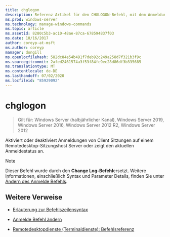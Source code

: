 ```yaml
---
title: chglogon
description: Referenz Artikel für den CHGLOGON-Befehl, mit dem Anmeldungen von Client Sitzungen auf einem Remotedesktop-Sitzungshost Server aktiviert oder deaktiviert werden, oder der aktuelle Anmeldestatus angezeigt wird.
ms.prod: windows-server
ms.technology: manage-windows-commands
ms.topic: article
ms.assetid: 8280c5b3-ac10-48ae-87ca-678594837f03
ms.date: 10/16/2017
author: coreyp-at-msft
ms.author: coreyp
manager: dongill
ms.openlocfilehash: 582dc84e54b491f7deb92c249a258d7f321b3f9c
ms.sourcegitcommit: 2afed2461574a3f53f84fc9ec28d86df3b335685
ms.translationtype: MT
ms.contentlocale: de-DE
ms.lasthandoff: 07/02/2020
ms.locfileid: "85929092"
---
```

# <a name="chglogon"></a>chglogon

> Gilt für: Windows Server (halbjährlicher Kanal), Windows Server 2019, Windows Server 2016, Windows Server 2012 R2, Windows Server 2012

Aktiviert oder deaktiviert Anmeldungen von Client Sitzungen auf einem Remotedesktop-Sitzungshost Server oder zeigt den aktuellen Anmeldestatus an.

> [!NOTE]
> Dieser Befehl wurde durch den **Change Log-Befehl**ersetzt. Weitere Informationen, einschließlich Syntax und Parameter Details, finden Sie unter [Ändern des Anmelde Befehls](change-logon.md).

## <a name="additional-references"></a>Weitere Verweise

- [Erläuterung zur Befehlszeilensyntax](command-line-syntax-key.md)

- [Anmelde Befehl ändern](change-logon.md)

- [Remotedesktopdienste (Terminaldienste): Befehlsreferenz](remote-desktop-services-terminal-services-command-reference.md)
